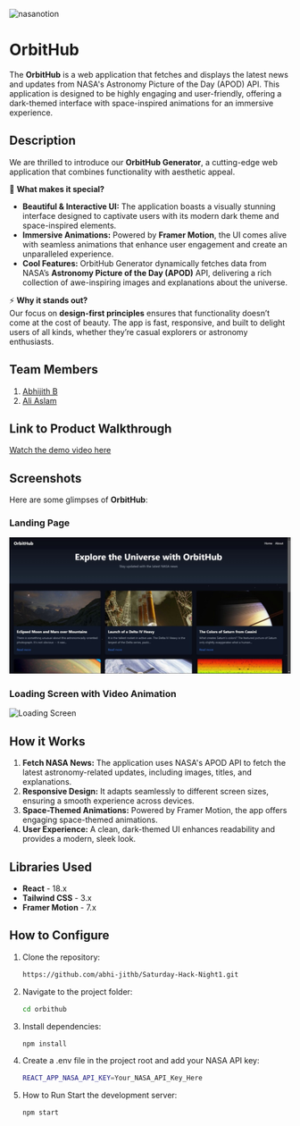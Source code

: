 
![nasanotion](https://github.com/user-attachments/assets/f5e65cb8-48c0-4dc0-b757-bf3569f32d2f)

# OrbitHub
The **OrbitHub** is a web application that fetches and displays the latest news and updates from NASA's Astronomy Picture of the Day (APOD) API. This application is designed to be highly engaging and user-friendly, offering a dark-themed interface with space-inspired animations for an immersive experience.

## Description  
We are thrilled to introduce our **OrbitHub Generator**, a cutting-edge web application that combines functionality with aesthetic appeal.  

🌌 **What makes it special?**  
- **Beautiful & Interactive UI:** The application boasts a visually stunning interface designed to captivate users with its modern dark theme and space-inspired elements.  
- **Immersive Animations:** Powered by **Framer Motion**, the UI comes alive with seamless animations that enhance user engagement and create an unparalleled experience.  
- **Cool Features:** OrbitHub Generator dynamically fetches data from NASA’s **Astronomy Picture of the Day (APOD)** API, delivering a rich collection of awe-inspiring images and explanations about the universe.  

⚡ **Why it stands out?**  
Our focus on **design-first principles** ensures that functionality doesn’t come at the cost of beauty. The app is fast, responsive, and built to delight users of all kinds, whether they’re casual explorers or astronomy enthusiasts.  

## Team Members
1. [Abhijith B](https://github.com/abhi-jithb)
2. [Ali Aslam](https://github.com/aislam)

## Link to Product Walkthrough
[Watch the demo video here](https://drive.google.com/file/d/1lanmFxs771LmLSVJsGbIMe_QQqt9Cl3P/view?usp=drivesdk )

## Screenshots  
Here are some glimpses of **OrbitHub**:  

### Landing Page  
![Landing Page](./public/landing.jpg)  

### Loading Screen with Video Animation  
![Loading Screen](./screenshots/loading-screen.png)  


## How it Works
1. **Fetch NASA News:** The application uses NASA's APOD API to fetch the latest astronomy-related updates, including images, titles, and explanations.
2. **Responsive Design:** It adapts seamlessly to different screen sizes, ensuring a smooth experience across devices.
3. **Space-Themed Animations:** Powered by Framer Motion, the app offers engaging space-themed animations.
4. **User Experience:** A clean, dark-themed UI enhances readability and provides a modern, sleek look.

## Libraries Used
- **React** - 18.x
- **Tailwind CSS** - 3.x
- **Framer Motion** - 7.x

## How to Configure
1. Clone the repository:
   ```bash
   https://github.com/abhi-jithb/Saturday-Hack-Night1.git
   ```

2. Navigate to the project folder:
   ```bash
   cd orbithub
   ```

3. Install dependencies:
   ```bash
   npm install
   ```

4. Create a .env file in the project root and add your NASA API key:
   ```bash
   REACT_APP_NASA_API_KEY=Your_NASA_API_Key_Here
   ```
5. How to Run
Start the development server:
   ```bash
   npm start
   ```
